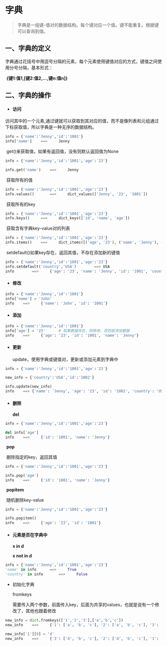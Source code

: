 # 字典

> ​	字典是一组键-值对的数据结构。每个键对应一个值。键不能重复。根据键可以查询到值。



## 一、字典的定义

​	字典通过花括号中用逗号分隔的元素，每个元素使用键值对应的方式，键值之间使用分号分隔，基本形式：

​	**{键1:值1,[键2:值2,...,键n:值n]}**

## 二、字典的操作

* #### 访问

​	访问其中的一个元素,通过键就可以获取到其对应的值，而不是像列表和元组通过下标获取值，所以字典是一种无序的数据结构。

```python
info = {'name':'Jenny','id':'1001'}
info['name']	==>		Jenny
```

​	get()来获取值，如果有返回值，没有则默认返回值为None

```python
info = {'name':'Jenny','id':'1001','age':'23'}

info.get('name')	==>		Jenny
```

​	获取所有的值

```python
info = {'name':'Jenny','id':'1001','age':'23'}
info.values()		==>		dict_values(['Jenny', '23', '1001'])
```

​	获取所有的key

```python
info = {'name':'Jenny','id':'1001','age':'23'}
info.keys()		==>		dict_keys(['id', 'name', 'age'])
```

​	获取含有字典key-value对的列表

```python
info = {'name':'Jenny','id':'1001','age':'23'}
info.items()	==>		dict_items([('age', '23'), ('name', 'Jenny'), ('id', '1001')])

```



​	setdefault()如果key存在，返回其值，不存在添加新的键值

```python
info = {'name':'Jenny','id':'1001','age':'23'}
info.setdefault('country','USA')		==>	USA
info		==>		{'age': '23', 'name': 'Jenny', 'id': '1001', 'country': 'USA'}
```



* #### 修改

```python
info = {'name':'Jenny','id':'1001'}
info['name'] = 'John'
info	==>		{'name': 'John', 'id': '1001'}
```



* #### 添加

```python
info = {'name':'Jenny','id':'1001'}
info['age'] = '23'		# 如果数据存在，则修改，否则就添加数据
info 	==>		{'age': '23', 'id': '1001', 'name': 'Jenny'}
```



* #### 更新

  update，使用字典或键值对，更新或添加元素到字典中

```python
info = {'name':'Jenny','id':'1001','age':'23'}

new_info = {'country':'USA','id':'1002'}

info.update(new_info)
info	==>	{'name': 'Jenny', 'age': '23', 'id': '1002', 'country': 'USA'}
```



* #### 删除

  **del**

```python
info = {'name':'Jenny','id':'1001','age':'23'}

del info['age']
info	==>		{'id': '1001', 'name': 'Jenny'}
```

​	**pop**

​	删除指定的key，返回其值

```python
info = {'name':'Jenny','id':'1001','age':'23'}

info.pop('age')
info	==>		{'id': '1001', 'name': 'Jenny'}
```

​	**popitem**

​	随机删除key-value

```python
info = {'name':'Jenny','id':'1001','age':'23'}

info.popitem()
info	==>		{'age': '23', 'id': '1001'}
```

* #### 元素是否在字典中

  **x  in d**

  **x  not in d**

```python
info = {'name':'Jenny','id':'1001','age':'23'}
'name' in info		==>		True
'country' in info		==>		False
```

* 初始化字典

  fromkeys

  需要传入两个参数，前面传入key，后面为共享的values，也就是说有一个修改了，其他也跟着修改

```python
new_info = dict.fromkeys(['1','2','3'],['a','b','c'])
new_info	==>		{'1': ['a', 'b', 'c'], '2': ['a', 'b', 'c'], '3': ['a', 'b', 'c']}

new_info['1'][0] = 'd'
new_info	==>		{'3': ['d', 'b', 'c'], '2': ['d', 'b', 'c'], '1': ['d', 'b', 'c']}
```

